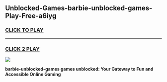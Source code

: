 
## Unblocked-Games-barbie-unblocked-games-Play-Free-a6iyg
<h3>
<a href="https://premium76.site?title=barbie-unblocked-games&ref=21A">CLICK TO PLAY</a></h3>
<hr>

<h3>
<a href="https://premium76.site?title=barbie-unblocked-games&ref=21A">CLICK 2 PLAY</a>
  
</h3>

<a href="https://premium76.site?title=barbie-unblocked-games&ref=21A"><img src="https://clearcache.store/games.png"></a>


**barbie-unblocked-games games unblocked: Your Gateway to Fun and Accessible Online Gaming**
